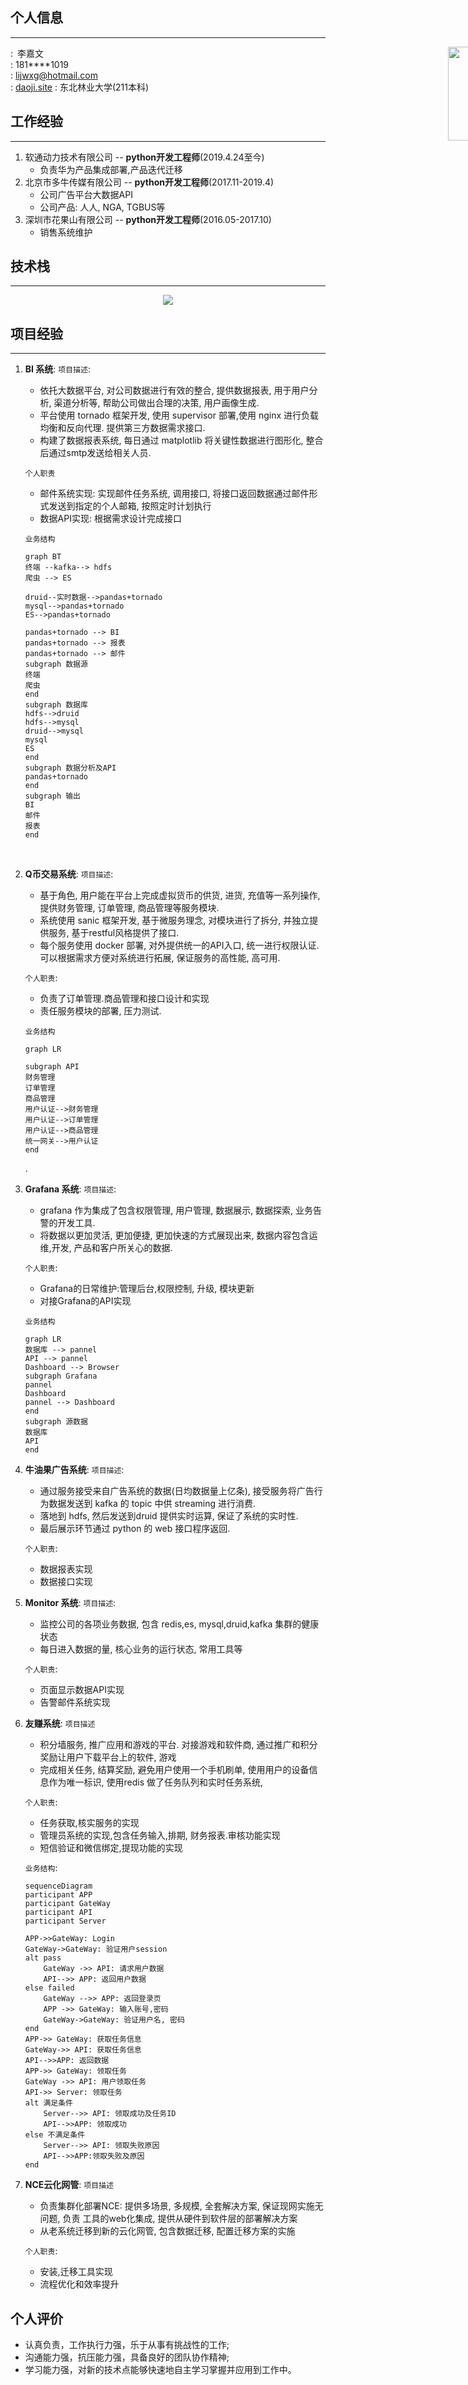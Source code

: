 ## **个人信息**

---

<div>
<img style="position:absolute;margin-left:700px" width=150px src="https://i.loli.net/2019/10/26/9R4zjiaAkE2HOqy.jpg">
</div>

<i class="fa fa-male" aria-hidden="true"></i>:&ensp;李嘉文  
<i class="fa fa-phone" aria-hidden="true"></i>: 181****1019  
<i class="fa fa-envelope" aria-hidden="true"></i>: lijwxg@hotmail.com  
<i class="fa fa-rss-square" aria-hidden="true"></i>:  [daoji.site](https://daoji.site)
<i class="fa fa-graduation-cap" aria-hidden="true"></i>: 东北林业大学(211本科)
<!-- more -->

## **工作经验**

---

1. 软通动力技术有限公司 -- **python开发工程师**(2019.4.24至今)  
   - 负责华为产品集成部署,产品迭代迁移
2. 北京市多牛传媒有限公司 -- **python开发工程师**(2017.11-2019.4)
   - 公司广告平台大数据API
   - 公司产品: 人人, NGA, TGBUS等
3. 深圳市花果山有限公司 -- **python开发工程师**(2016.05-2017.10)
   - 销售系统维护

## **技术栈**

---

<div align=center>
<img src="https://i.loli.net/2019/10/25/f3rg7JTvOhlyon1.jpg">
</div>

## **项目经验**

---

1. **BI 系统**:
    `项目描述`:
    - 依托大数据平台, 对公司数据进行有效的整合, 提供数据报表, 用于用户分析, 渠道分析等, 帮助公司做出合理的决策, 用户画像生成.
    - 平台使用 tornado 框架开发, 使用 supervisor 部署,使用 nginx 进行负载均衡和反向代理. 提供第三方数据需求接口.
    - 构建了数据报表系统, 每日通过 matplotlib 将关键性数据进行图形化, 整合后通过smtp发送给相关人员.

    `个人职责`
    - 邮件系统实现: 实现邮件任务系统, 调用接口, 将接口返回数据通过邮件形式发送到指定的个人邮箱, 按照定时计划执行
    - 数据API实现: 根据需求设计完成接口

    `业务结构`

    ```mermaid
    graph BT
    终端 --kafka--> hdfs
    爬虫 --> ES

    druid--实时数据-->pandas+tornado
    mysql-->pandas+tornado
    ES-->pandas+tornado

    pandas+tornado --> BI
    pandas+tornado --> 报表
    pandas+tornado --> 邮件
    subgraph 数据源
    终端
    爬虫
    end
    subgraph 数据库
    hdfs-->druid
    hdfs-->mysql
    druid-->mysql
    mysql
    ES
    end
    subgraph 数据分析及API
    pandas+tornado
    end
    subgraph 输出
    BI
    邮件
    报表
    end
    ```

    <br/>

2. **Q币交易系统**:
    `项目描述`:
    - 基于角色, 用户能在平台上完成虚拟货币的供货, 进货, 充值等一系列操作, 提供财务管理, 订单管理, 商品管理等服务模块.
    - 系统使用 sanic 框架开发, 基于微服务理念, 对模块进行了拆分, 并独立提供服务, 基于restful风格提供了接口.
    - 每个服务使用 docker 部署, 对外提供统一的API入口, 统一进行权限认证. 可以根据需求方便对系统进行拓展, 保证服务的高性能, 高可用.

    `个人职责`:
    - 负责了订单管理.商品管理和接口设计和实现
    - 责任服务模块的部署, 压力测试.

    `业务结构`

    ```mermaid
    graph LR

    subgraph API
    财务管理
    订单管理
    商品管理
    用户认证-->财务管理
    用户认证-->订单管理
    用户认证-->商品管理
    统一网关-->用户认证
    end
    ```

    <!--在用户模块, 使用 MySQL 储存用户注册信息, 通过 celery 库使用 SMTP 服务给用户发送注册成功邮件;使用 cookie 和 sessions 判断用户登录状态,显示特定页面给客户
    权限: 基于角色的权限管理系统 RBAC
    在订单,财务管理模块, 通过提交订单,结算用户商品金额, 从数据库提取同步的数据, 防止用户 对网页提交数据进行修改,对库存进行校验. 调用第三方支付提供的 API, 完成 支付环节, 提供订单状态显示,包括支付状态, 基本订单信息. 并记录详细的日志信息.
    使用事务保证服务的安全可靠-->.

3. **Grafana 系统**:
    `项目描述`:
    - grafana 作为集成了包含权限管理, 用户管理, 数据展示, 数据探索, 业务告警的开发工具.
    - 将数据以更加灵活, 更加便捷, 更加快速的方式展现出来, 数据内容包含运维,开发, 产品和客户所关心的数据.

    `个人职责`:
    - Grafana的日常维护:管理后台,权限控制, 升级, 模块更新
    - 对接Grafana的API实现

    `业务结构`

    ```mermaid
    graph LR
    数据库 --> pannel
    API --> pannel
    Dashboard --> Browser
    subgraph Grafana
    pannel
    Dashboard
    pannel --> Dashboard
    end
    subgraph 源数据
    数据库
    API
    end
    ```

    <!--实现技术:
    存储: 广泛使用各类数据库, 包括 mysql, druid, es.
    API: 使用 python 框架 sanic 提供了大量供 grafana 使用的自定义接口.-->

4. **牛油果广告系统**:
    `项目描述`:
    - 通过服务接受来自广告系统的数据(日均数据量上亿条), 接受服务将广告行为数据发送到 kafka 的 topic 中供 streaming 进行消费.
    - 落地到 hdfs, 然后发送到druid 提供实时运算, 保证了系统的实时性.
    - 最后展示环节通过 python 的 web 接口程序返回.

    `个人职责`:
    - 数据报表实现
    - 数据接口实现
    <!--实现技术:
    存储: kafka 作为实时消息队列, druid 作为实时运行系统.
    数据接收: 使用 python 框架 sanic 提供了数据接收服务,作为数据的入口
    数据处理: 使用了 pandas 进行数据处理.-->

5. **Monitor 系统**:
   `项目描述`:
    - 监控公司的各项业务数据, 包含 redis,es, mysql,druid,kafka 集群的健康状态
    - 每日进入数据的量, 核心业务的运行状态, 常用工具等

    `个人职责`:
    - 页面显示数据API实现
    - 告警邮件系统实现

6. **友赚系统**:
    `项目描述`
    - 积分墙服务, 推广应用和游戏的平台. 对接游戏和软件商, 通过推广和积分奖励让用户下载平台上的软件, 游戏
    - 完成相关任务, 结算奖励, 避免用户使用一个手机刷单, 使用用户的设备信息作为唯一标识, 使用redis 做了任务队列和实时任务系统,

    `个人职责`:
    - 任务获取,核实服务的实现
    - 管理员系统的实现,包含任务输入,排期, 财务报表.审核功能实现
    - 短信验证和微信绑定,提现功能的实现

    `业务结构`:

    ```mermaid
    sequenceDiagram
    participant APP
    participant GateWay
    participant API
    participant Server

    APP->>GateWay: Login
    GateWay->GateWay: 验证用户session
    alt pass
        GateWay ->> API: 请求用户数据
        API-->> APP: 返回用户数据
    else failed
        GateWay -->> APP: 返回登录页
        APP ->> GateWay: 输入账号,密码
        GateWay->GateWay: 验证用户名, 密码
    end
    APP->> GateWay: 获取任务信息
    GateWay->> API: 获取任务信息
    API-->>APP: 返回数据
    APP->> GateWay: 领取任务
    GateWay ->> API: 用户领取任务
    API->> Server: 领取任务
    alt 满足条件
        Server-->> API: 领取成功及任务ID
        API-->>APP: 领取成功
    else 不满足条件
        Server-->> API: 领取失败原因
        API-->>APP:领取失败及原因
    end
    ```

    <!--实现技术:
    使用 redis 技术实时存储了用户领取的任务状态和信息, 同时通过将后台管理工具生成的任务以队列的形式存储到 redis 中
    使用 Elasticsearch 记录用户的行为日志, 根据行为日志对用户的奖励进行结算-->

7. **NCE云化网管**:
   `项目描述`
    - 负责集群化部署NCE: 提供多场景, 多规模, 全套解决方案,  保证现网实施无问题, 负责   工具的web化集成, 提供从硬件到软件层的部署解决方案
    - 从老系统迁移到新的云化网管, 包含数据迁移, 配置迁移方案的实施

    `个人职责`:
    - 安装,迁移工具实现
    - 流程优化和效率提升

## **个人评价**

- 认真负责，工作执行力强，乐于从事有挑战性的工作;
- 沟通能力强，抗压能力强，具备良好的团队协作精神;
- 学习能力强，对新的技术点能够快速地自主学习掌握并应用到工作中。
